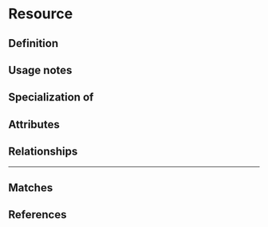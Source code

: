 # Resource

## Definition

## Usage notes

## Specialization of

## Attributes


## Relationships


---
## Matches


## References
